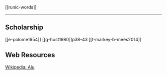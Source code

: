 [[runic-words]]

---

## Scholarship
[[e-polome1954]] 
[[g-host1980]]p38-43
[[t-markey-b-mees2014]]
## Web Resources
[Wikipedia: Alu](https://en.wikipedia.org/wiki/ALU)


